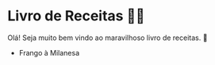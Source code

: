 # Livro de Receitas :woman_cook:

Olá! Seja muito bem vindo ao maravilhoso livro de receitas. :shallow_pan_of_food:

- Frango à Milanesa